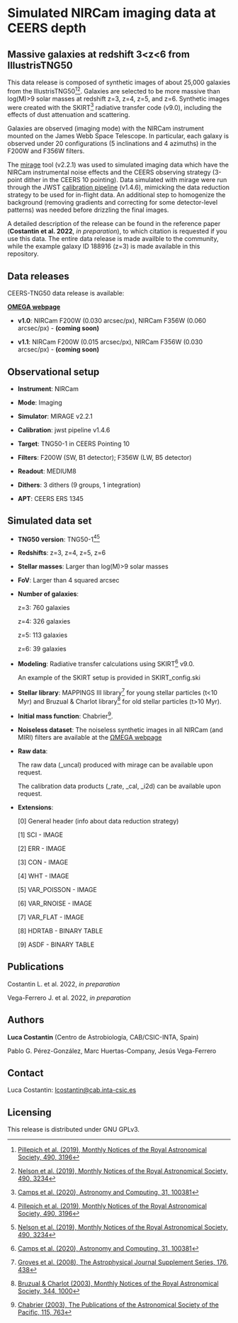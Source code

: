 # Simulated NIRCam imaging data at CEERS depth 

## Massive galaxies at redshift 3<z<6 from IllustrisTNG50

This data release is composed of synthetic images of about 25,000 galaxies from the IllustrisTNG50[^1][^2]. Galaxies are selected to be more massive than log(M)>9 solar masses at redshift z=3, z=4, z=5, and z=6. Synthetic images were created with the SKIRT[^3] radiative transfer code (v9.0), including the effects of dust attenuation and scattering. 

Galaxies are observed (imaging mode) with the NIRCam instrument mounted on the James Webb Space Telescope. In particular, each galaxy is observed under 20 configurations (5 inclinations and 4 azimuths) in the F200W and F356W filters. 

The [mirage](https://mirage-data-simulator.readthedocs.io/en/latest/) tool (v2.2.1) was used to simulated imaging data which have the NIRCam instrumental noise effects and the CEERS observing strategy (3-point dither in the CEERS 10 pointing). Data simulated with mirage were run through the JWST [calibration pipeline](https://jwst-pipeline.readthedocs.io/en/latest/jwst/introduction.html) (v1.4.6), mimicking the data reduction strategy to be used for in-flight data. An additional step to homogenize the background (removing gradients and correcting for some detector-level patterns) was needed before drizzling the final images. 

A detailed description of the release can be found in the reference paper (**Costantin et al. 2022**, *in preparation*), to which citation is requested if you use this data. The entire data release is made availble to the community, while the example galaxy ID 188916 (z=3) is made available in this repository.

## Data releases

CEERS-TNG50 data release is available: 

**[OMEGA webpage](https://www.lucacostantin.com/OMEGA)** 

* **v1.0**: NIRCam F200W (0.030 arcsec/px), NIRCam F356W (0.060 arcsec/px) - **(coming soon)**

* **v1.1**: NIRCam F200W (0.015 arcsec/px), NIRCam F356W (0.030 arcsec/px) - **(coming soon)**

## Observational setup

* **Instrument**: NIRCam

* **Mode**: Imaging

* **Simulator**: MIRAGE v2.2.1

* **Calibration**: jwst pipeline v1.4.6

* **Target**: TNG50-1 in CEERS Pointing 10

* **Filters**: F200W (SW, B1 detector); F356W (LW, B5 detector)

* **Readout**: MEDIUM8

* **Dithers**: 3 dithers (9 groups, 1 integration)

* **APT**: CEERS ERS 1345
## Simulated data set

* **TNG50 version**: TNG50-1[^1][^2]

* **Redshifts**: z=3, z=4, z=5, z=6

* **Stellar masses**: Larger than log(M)>9 solar masses

* **FoV**: Larger than 4 squared arcsec

* **Number of galaxies**:

   z=3: 760 galaxies

   z=4: 326 galaxies

   z=5: 113 galaxies

   z=6: 39 galaxies

* **Modeling**: Radiative transfer calculations using SKIRT[^3] v9.0.   
   
   An example of the SKIRT setup is provided in SKIRT_config.ski

* **Stellar library**: MAPPINGS III library[^4] for young stellar particles (t<10 Myr) and Bruzual & Charlot library[^5] for old stellar particles (t>10 Myr).

* **Initial mass function**: Chabrier[^6].

* **Noiseless dataset**: The noiseless synthetic images in all NIRCam (and MIRI) filters are available at the [ΩMEGA webpage](https://www.lucacostantin.com/OMEGA)

* **Raw data**: 

   The raw data (_uncal) produced with mirage can be available upon request.
   
   The calibration data products (_rate, _cal, _i2d) can be available upon request.

* **Extensions**: 

   [0] General header (info about data reduction strategy)

   [1] SCI - IMAGE

   [2] ERR - IMAGE

   [3] CON - IMAGE

   [4] WHT - IMAGE

   [5] VAR_POISSON - IMAGE

   [6] VAR_RNOISE - IMAGE

   [7] VAR_FLAT - IMAGE

   [8] HDRTAB - BINARY TABLE  

   [9] ASDF - BINARY TABLE 

## Publications

Costantin L. et al. 2022, *in preparation*

Vega-Ferrero J. et al. 2022, *in preparation*

## Authors

**Luca Costantin** (Centro de Astrobiología, CAB/CSIC-INTA, Spain)

Pablo G. Pérez-González, Marc Huertas-Company, Jesús Vega-Ferrero
 
## Contact

Luca Costantin: lcostantin@cab.inta-csic.es

## Licensing

This release is distributed under GNU GPLv3.

[^1]: [Pillepich et al. (2019), Monthly Notices of the Royal Astronomical Society, 490, 3196](https://ui.adsabs.harvard.edu/abs/2019MNRAS.490.3196P/abstract)
[^2]: [Nelson et al. (2019), Monthly Notices of the Royal Astronomical Society, 490, 3234](https://ui.adsabs.harvard.edu/abs/2019MNRAS.490.3234N/abstract)
[^3]: [Camps et al. (2020), Astronomy and Computing, 31, 100381](https://ui.adsabs.harvard.edu/abs/2020A%26C....3100381C/abstract)
[^4]: [Groves et al. (2008), The Astrophysical Journal Supplement Series, 176, 438](https://ui.adsabs.harvard.edu/abs/2008ApJS..176..438G/abstract)
[^5]: [Bruzual & Charlot (2003), Monthly Notices of the Royal Astronomical Society, 344, 1000](https://ui.adsabs.harvard.edu/abs/2003MNRAS.344.1000B/abstract)
[^6]: [Chabrier (2003), The Publications of the Astronomical Society of the Pacific, 115, 763](https://ui.adsabs.harvard.edu/abs/2003PASP..115..763C/abstract)
